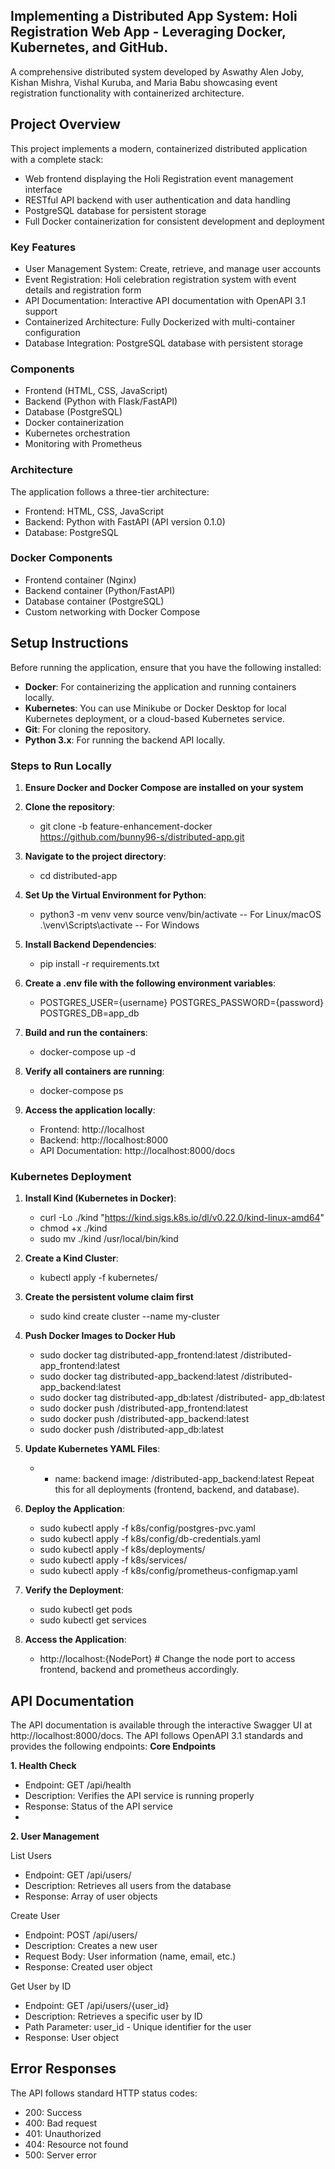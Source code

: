 ## Implementing a Distributed App System: Holi Registration Web App - Leveraging Docker, Kubernetes, and GitHub.

A comprehensive distributed system developed by Aswathy Alen Joby, Kishan Mishra, Vishal Kuruba, and Maria Babu showcasing event registration functionality with containerized architecture.

## Project Overview
This project implements a modern, containerized distributed application with a complete stack:
- Web frontend displaying the Holi Registration event management interface
- RESTful API backend with user authentication and data handling
- PostgreSQL database for persistent storage
- Full Docker containerization for consistent development and deployment

### Key Features
- User Management System: Create, retrieve, and manage user accounts
- Event Registration: Holi celebration registration system with event details and registration 
  form
- API Documentation: Interactive API documentation with OpenAPI 3.1 support
- Containerized Architecture: Fully Dockerized with multi-container configuration
- Database Integration: PostgreSQL database with persistent storage

### Components
- Frontend (HTML, CSS, JavaScript)
- Backend (Python with Flask/FastAPI)
- Database (PostgreSQL)
- Docker containerization
- Kubernetes orchestration
- Monitoring with Prometheus

### Architecture
The application follows a three-tier architecture:
- Frontend: HTML, CSS, JavaScript
- Backend: Python with FastAPI (API version 0.1.0)
- Database: PostgreSQL

### Docker Components
- Frontend container (Nginx)
- Backend container (Python/FastAPI)
- Database container (PostgreSQL)
- Custom networking with Docker Compose

## Setup Instructions
Before running the application, ensure that you have the following installed:
- **Docker**: For containerizing the application and running containers locally.
- **Kubernetes**: You can use Minikube or Docker Desktop for local Kubernetes deployment, or a cloud-based Kubernetes service.
- **Git**: For cloning the repository.
- **Python 3.x**: For running the backend API locally.
  
### Steps to Run Locally
1. **Ensure Docker and Docker Compose are installed on your system**
2. **Clone the repository**:
      - git clone -b feature-enhancement-docker https://github.com/bunny96-s/distributed-app.git
3. **Navigate to the project directory**:
      - cd distributed-app

4. **Set Up the Virtual Environment for Python**:
   - python3 -m venv venv
        source venv/bin/activate -- For Linux/macOS
        .\venv\Scripts\activate  -- For Windows
     
5. **Install Backend Dependencies**:
   - pip install -r requirements.txt

6. **Create a .env file with the following environment variables**:
      - POSTGRES_USER={username}
        POSTGRES_PASSWORD={password}
        POSTGRES_DB=app_db
        
7. **Build and run the containers**:
   - docker-compose up -d

8. **Verify all containers are running**:
     - docker-compose ps
       
9. **Access the application locally**:
   - Frontend: http://localhost
   - Backend: http://localhost:8000
   - API Documentation: http://localhost:8000/docs
  
### Kubernetes Deployment
1. **Install Kind (Kubernetes in Docker)**:
     -  curl -Lo ./kind "https://kind.sigs.k8s.io/dl/v0.22.0/kind-linux-amd64"
     -  chmod +x ./kind
     -  sudo mv ./kind /usr/local/bin/kind

  
2. **Create a Kind Cluster**:
     -  kubectl apply -f kubernetes/
       
3. **Create the persistent volume claim first**
     - sudo kind create cluster --name my-cluster

4. **Push Docker Images to Docker Hub** 
    - sudo docker tag distributed-app_frontend:latest <your-dockerhub-username>/distributed- 
      app_frontend:latest
    - sudo docker tag distributed-app_backend:latest <your-dockerhub-username>/distributed- 
      app_backend:latest
    - sudo docker tag distributed-app_db:latest <your-dockerhub-username>/distributed- 
      app_db:latest
    - sudo docker push <your-dockerhub-username>/distributed-app_frontend:latest
    - sudo docker push <your-dockerhub-username>/distributed-app_backend:latest
    - sudo docker push <your-dockerhub-username>/distributed-app_db:latest

      
3. **Update Kubernetes YAML Files**:
   - - name: backend
     image: <your-dockerhub-username>/distributed-app_backend:latest
Repeat this for all deployments (frontend, backend, and database).

4. **Deploy the Application**:
    - sudo kubectl apply -f k8s/config/postgres-pvc.yaml
    - sudo kubectl apply -f k8s/config/db-credentials.yaml
    - sudo kubectl apply -f k8s/deployments/
    - sudo kubectl apply -f k8s/services/
    - sudo kubectl apply -f k8s/config/prometheus-configmap.yaml
     
5. **Verify the Deployment**:
    - sudo kubectl get pods
    - sudo kubectl get services
 
6. **Access the Application**:
    - http://localhost:{NodePort} # Change the node port to access frontend, backend and prometheus accordingly.

## API Documentation
The API documentation is available through the interactive Swagger UI at http://localhost:8000/docs. The API follows OpenAPI 3.1 standards and provides the following endpoints:
**Core Endpoints**

**1. Health Check**
   - Endpoint: GET /api/health
   - Description: Verifies the API service is running properly
   - Response: Status of the API service
   - 
**2. User Management**
     
List Users
 - Endpoint: GET /api/users/
 - Description: Retrieves all users from the database
 - Response: Array of user objects
     
Create User
 - Endpoint: POST /api/users/
 - Description: Creates a new user
 - Request Body: User information (name, email, etc.)
 - Response: Created user object
     
Get User by ID
 - Endpoint: GET /api/users/{user_id}
 - Description: Retrieves a specific user by ID
 - Path Parameter: user_id - Unique identifier for the user
 - Response: User object

## Error Responses
The API follows standard HTTP status codes:
- 200: Success
- 400: Bad request
- 401: Unauthorized
- 404: Resource not found
- 500: Server error







